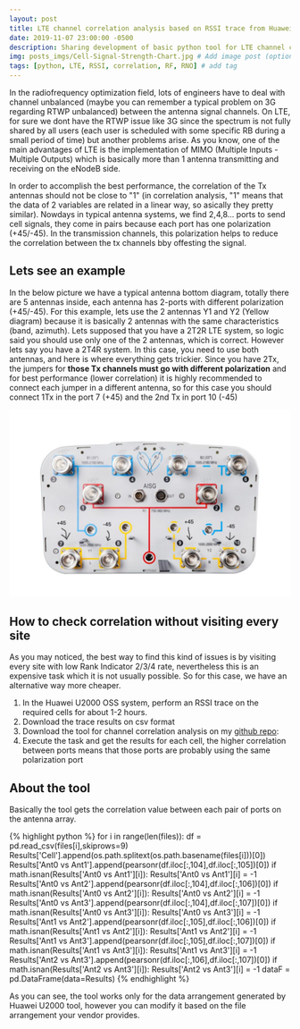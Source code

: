 ```yaml
---
layout: post
title: LTE channel correlation analysis based on RSSI trace from Huawei U2000 equipment
date: 2019-11-07 23:00:00 -0500
description: Sharing development of basic python tool for LTE channel correlation analysis # Add post description (optional)
img: posts_imgs/Cell-Signal-Strength-Chart.jpg # Add image post (optional)
tags: [python, LTE, RSSI, correlation, RF, RNO] # add tag
---
```


In the radiofrequency optimization field, lots of engineers have to deal with channel unbalanced (maybe you can remember a typical problem on 3G regarding RTWP unbalanced) between the antenna signal channels. On LTE, for sure we dont have the RTWP issue like 3G since the spectrum is not fully shared by all users (each user is scheduled with some specific RB during a small period of time) but another problems arise. As you know, one of the main advantages of LTE is the implementation of MIMO (Multiple Inputs - Multiple Outputs) which is basically more than 1 antenna transmitting and receiving on the eNodeB side.

In order to accomplish the best performance, the correlation of the Tx antennas should not be close to "1" (in correlation analysis, "1" means that the data of 2 variables are related in a linear way, so asically they pretty similar). Nowdays in typical antenna systems, we find 2,4,8... ports to send cell signals, they come in pairs because each port has one polarization (+45/-45). In the transmission channels, this polarization helps to reduce the correlation between the tx channels bby offesting the signal.

## Lets see an example

In the below picture we have a typical antenna bottom diagram, totally there are 5 antennas inside, each antenna has 2-ports with different polarization (+45/-45). For this example, lets use the 2 antennas Y1 and Y2 (Yellow diagram) because it is basically 2 antennas with the same characteristics (band, azimuth). 
Lets supposed that you have a 2T2R LTE system, so logic said you should use only one of the 2 antennas, which is correct. However lets say you have a 2T4R system. In this case, you need to use both antennas, and here is where everything gets trickier. Since you have 2Tx, the jumpers for __those Tx channels must go with different polarization__ and for best performance (lower correlation) it is highly recommended to connect each jumper in a different antenna, so for this case you should connect 1Tx in the port 7 (+45) and the 2nd Tx in port 10 (-45)

![antenna_ports](/assets/img/posts_imgs/antenna-ports.png)

## How to check correlation without visiting every site

As you may noticed, the best way to find this kind of issues is by visiting every site with low Rank Indicator 2/3/4 rate, nevertheless this is an expensive task which it is not usually possible. So for this case, we have an alternative way more cheaper.

1. In the Huawei U2000 OSS system, perform an RSSI trace on the required cells for about 1-2 hours.
2. Download the trace results on csv format
3. Download the tool for channel correlation analysis on my [github repo](https://github.com/joch182/LTE-RSSI-Analysis-Tool): 
4. Execute the task and get the results for each cell, the higher correlation between ports means that those ports are probably using the same polarization port

## About the tool

Basically the tool gets the correlation value between each pair of ports on the antenna array.

{% highlight python %}
    for i in range(len(files)):
        df = pd.read_csv(files[i],skiprows=9)
        Results['Cell'].append(os.path.splitext(os.path.basename(files[i]))[0])
        Results['Ant0 vs Ant1'].append(pearsonr(df.iloc[:,104],df.iloc[:,105])[0])
        if math.isnan(Results['Ant0 vs Ant1'][i]):
            Results['Ant0 vs Ant1'][i] = -1
        Results['Ant0 vs Ant2'].append(pearsonr(df.iloc[:,104],df.iloc[:,106])[0])
        if math.isnan(Results['Ant0 vs Ant2'][i]):
            Results['Ant0 vs Ant2'][i] = -1
        Results['Ant0 vs Ant3'].append(pearsonr(df.iloc[:,104],df.iloc[:,107])[0])
        if math.isnan(Results['Ant0 vs Ant3'][i]):
            Results['Ant0 vs Ant3'][i] = -1
        Results['Ant1 vs Ant2'].append(pearsonr(df.iloc[:,105],df.iloc[:,106])[0])
        if math.isnan(Results['Ant1 vs Ant2'][i]):
            Results['Ant1 vs Ant2'][i] = -1
        Results['Ant1 vs Ant3'].append(pearsonr(df.iloc[:,105],df.iloc[:,107])[0])
        if math.isnan(Results['Ant1 vs Ant3'][i]):
            Results['Ant1 vs Ant3'][i] = -1
        Results['Ant2 vs Ant3'].append(pearsonr(df.iloc[:,106],df.iloc[:,107])[0])
        if math.isnan(Results['Ant2 vs Ant3'][i]):
            Results['Ant2 vs Ant3'][i] = -1
    dataF = pd.DataFrame(data=Results)
{% endhighlight %}

As you can see, the tool works only for the data arrangement generated by Huawei U2000 tool, however you can modify it based on the file arrangement your vendor provides.